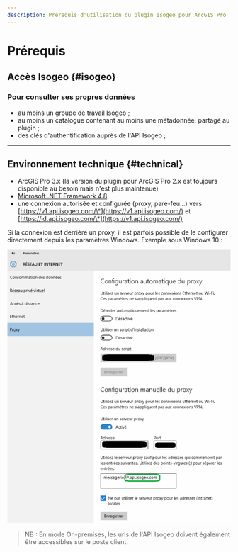 ```yaml
---
description: Prérequis d'utilisation du plugin Isogeo pour ArcGIS Pro
---
```


# Prérequis

## Accès Isogeo {#isogeo}

### Pour consulter ses propres données

* au moins un groupe de travail Isogeo ;
* au moins un catalogue contenant au moins une métadonnée, partagé au plugin ;
* des clés d'authentification auprès de l'API Isogeo ;

---

## Environnement technique {#technical}

* ArcGIS Pro 3.x (la version du plugin pour ArcGIS Pro 2.x est toujours disponible au besoin mais n'est plus maintenue)
* [Microsoft .NET Framework 4.8](https://dotnet.microsoft.com/download/dotnet-framework/net48)
* une connexion autorisée et configurée \(proxy, pare-feu...\) vers [https://v1.api.isogeo.com/\*](https://v1.api.isogeo.com/) et [https://id.api.isogeo.com/\*](https://v1.api.isogeo.com/)

Si la connexion est derrière un proxy, il est parfois possible de le configurer directement depuis les paramètres Windows. Exemple sous Windows 10 :

![](../assets/isogeo_proxy_win10_api.png "Configuration du proxy sous Windows 10 pour autoriser les connexions vers l&apos;API Isogeo")

> NB : En mode On-premises, les urls de l'API Isogeo doivent également être accessibles sur le poste client. 